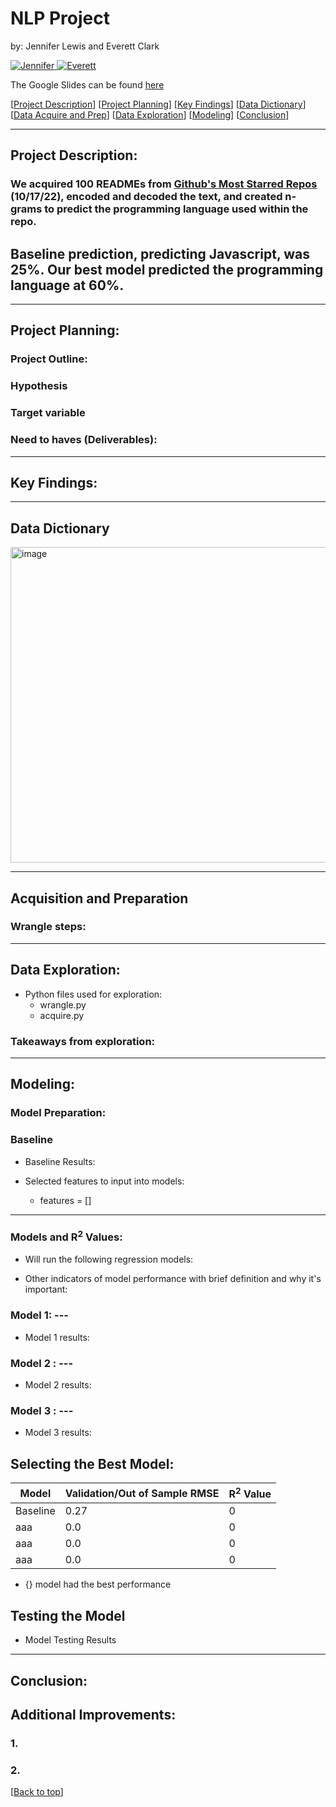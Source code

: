 # NLP Project

by: Jennifer Lewis and Everett Clark

<p>
  <a href="https://github.com/JenniferMLewis" target="_blank">
    <img alt="Jennifer" src="https://img.shields.io/github/followers/JenniferMLewis?label=Follow_Jennifer&style=social" />
  </a>
  <a href="https://github.com/etclark3" target="_blank">
    <img alt="Everett" src="https://img.shields.io/github/followers/etclark3?label=Follow_Everett&style=social" />
  </a>
</p>

The Google Slides can be found [here](https://docs.google.com/presentation/d/1ocxJPW4Q79RHn_NCmicGK0cq04c-JrwR7pw3hyGUMH0/edit?usp=sharing) 

[[Project Description](#project_description)]
[[Project Planning](#planning)]
[[Key Findings](#findings)]
[[Data Dictionary](#dictionary)]
[[Data Acquire and Prep](#wrangle)]
[[Data Exploration](#explore)]
[[Modeling](#model)]
[[Conclusion](#conclusion)]
___
## <a name="project_description"></a>Project Description:

### We acquired 100 READMEs from [Github's Most Starred Repos](https://github.com/search?l=%3Fspoken_language_code%3Den&p=11&q=stars%3A%3E10000&ref=advsearch&type=Repositories) (10/17/22), encoded and decoded the text, and created n-grams to predict the programming language used within the repo.

## Baseline prediction, predicting Javascript, was 25%. Our best model predicted the programming language at 60%.

***
## <a name="planning"></a>Project Planning: 


### Project Outline:

        
### Hypothesis


### Target variable


### Need to haves (Deliverables):


***
## <a name="findings"></a>Key Findings:


***
## <a name="dictionary"></a>Data Dictionary  
<img width="505" alt="image" src="https://user-images.githubusercontent.com/98612085/196540690-c960f8aa-0907-4295-aa52-5e426709ea77.png">

***

## <a name="wrangle"></a>Acquisition and Preparation



### Wrangle steps: 


*********************
## <a name="explore"></a>Data Exploration:
- Python files used for exploration:
    - wrangle.py 
    - acquire.py

### Takeaways from exploration:

***

## <a name="model"></a>Modeling:

### Model Preparation:

### Baseline
- Baseline Results: 
    

- Selected features to input into models:
    - features = []

***

### Models and R<sup>2</sup> Values:
- Will run the following regression models:

    

- Other indicators of model performance with brief definition and why it's important:

    
### Model 1: ---
- Model 1 results:


### Model 2 : ---
- Model 2 results:


### Model 3 : ---
- Model 3 results:


## Selecting the Best Model:

| Model | Validation/Out of Sample RMSE | R<sup>2</sup> Value |
| ---- | ----| ---- |
| Baseline | 0.27 | 0 |
| aaa | 0.0 | 0 |  
| aaa | 0.0 | 0 |  
| aaa | 0.0 | 0 |  

- {} model had the best performance


## Testing the Model

- Model Testing Results

***

## <a name="conclusion"></a>Conclusion:

## Additional Improvements:
### 1.
### 2.
[[Back to top](#top)]
